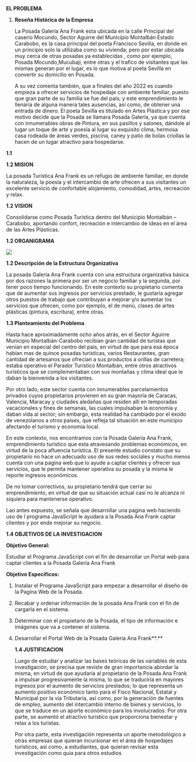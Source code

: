 **EL PROBLEMA**

1. **Reseña Histórica de la Empresa**

   La Posada Galería Ana Frank esta ubicada en la calle Principal del caserío Mocundo, Sector Aguirre del Municipio Montalbán Estado Carabobo, es la casa principal del poeta Francisco Sevilla, en donde en un principio solo la utilizaba como su vivienda; pero por estar ubicada muy cerca de otras posadas ya establecidas , como por ejemplo, Posada Mocundo,Mucubaji, entre otras y el trafico de visitantes que las mismas generan por el lugar, es lo que motiva al poeta Sevilla en convertir su domicilio en Posada.

   A su vez comenta también, que a finales del año 2022 es cuando empieza a ofrecer servicios de hospedaje con ambiente familiar, puesto que gran parte de su familia se fue del país; y este emprendimiento le llenaría de alguna manera tales ausencias, así como, de obtener una entrada de dinero. El poeta Sevilla es titulado en Artes Plástica y por ese motivo decide que la Posada se llamara Posada Galería, ya que cuenta con innumerables obras de Pintura, en sus pasillos y salones, dándole al lugar un toque de arte y poesía al lugar su exquisito clima, hermosa casa rodeada de áreas verdes, piscina, caney y patio de bolas criollas la hacen de un lugar atractivo para hospedarse.








**1.1**

**1.2 MISION**

La posada Turística Ana Frank es un refugio de ambiente familiar, en donde la naturaleza, la poesía y el intercambio de arte ofrecen a sus visitantes un excelente servicio de confortable alojamiento, comodidad, artes, recreación y relax.

**1.2 VISION**

Consolidarse como Posada Turística dentro del Municipio Montalbán – Carabobo, aportando confort, recreación e intercambio de ideas en el área de las Artes Plásticas.

**1.2 ORGANIGRAMA**

![](Aspose.Words.0a84ebe2-da47-422d-b88d-e07ab74902f9.002.png)

**1.2 Descripción de la Estructura Organizativa**

La posada Galería Ana Frank cuenta con una estructura organizativa básica por dos razones la primera por ser un negocio familiar y la segunda, por tener poco tiempo funcionando. En este contexto su propietario comenta que de aumentar sus ingresos por servicios prestado, le gustaría agregar otros puestos de trabajo que contribuyan a mejorar y/o aumentar los servicios que ofrecen, como por ejemplo, el de menú, clases de artes plásticas (pintura, escritura), entre otras.

**1.3 Planteamiento del Problema**

Hasta hace aproximadamente ocho años atrás, en el Sector Aguirre Municipio Montalbán-Carabobo recibían gran cantidad de turistas que venían en especial del centro del país, en virtud de que para esa época habían mas de quince posadas turísticas, varios Restaurantes, gran cantidad de artesanos que ofrecían a sus productos a orillas de carretera; estaba operativo el Parador Turístico Montalbán, entre otros atractivos turísticos que se complementaban con sus montañas y clima ideal que le daban la bienvenida a los visitantes. 

Por otro lado, este sector cuenta con innumerables parcelamientos privados cuyos propietarios provienen en su gran mayoría de Caracas, Valencia, Maracay y ciudades aledañas que residen allí en temporadas vacacionales y fines de semanas, las cuales impulsaban la economía y daban vida al sector; sin embargo, esta realidad ha cambiado por el éxodo de venezolanos a otros países, que refleja tal situación en este municipio afectando el turismo y economía local.

En este contexto, nos encontramos con la Posada Galería Ana Frank, emprendimiento turístico que esta atravesando problemas económicos, en virtud de la poca afluencia turística. El presente estudio constato que su propietario no hace un adecuado uso de sus redes sociales y mucho menos cuenta con una pagina web que lo ayude a captar clientes y ofrecer sus servicios, que le permita mantener operativa su posada y la misma le reporte ingresos económicos.

De no tomar correctivos, su propietario tendrá que cerrar su emprendimiento, en virtud de que su situación actual casi no le alcanza ni siquiera para mantenerse operativo.

Lao antes expuesto, se señala que desarrollar una pagina web haciendo uso de l programa JavaScript le ayudara a la Posada Ana Frank captar clientes y por ende mejorar su negocio.





**1.4 OBJETIVOS DE LA INVESTIGACION**

**Objetivo General:**

Estudiar el Programa JavaScript con el fin de desarrollar un Portal web para captar clientes a la Posada Galería Ana Frank

**Objetivo Específicos:**

1. Instalar el Programa JavaScript para empezar a desarrollar el diseño de la Pagina Web de la Posada.
1. Recabar y ordenar información de la posada Ana Frank con el fin de cargarla en el sistema.
1. Determinar con el propietario de la Posada, el tipo de información e imágenes que va a contener el sistema.
1. Desarrollar el Portal Web de la Posada Galería Ana Frank**.**


   **1.4 JUSTIFICACION**

   Luego de estudiar y analizar las bases teóricas de las variables de esta investigación, se precisa que reviste de gran importancia abordar la misma, en virtud de que ayudaría al propietario de la Posada Ana Frank a impulsar progresivamente la misma, lo que se traduciría en mayores ingresos por el aumento de servicios prestados; lo que representa un aumento positivo económico tanto para el Fisco Nacional, Estatal y Municipal por la vía Tributaria, así como, por la generación de fuentes de empleo, aumento del intercambio interno de bienes y servicios, lo que se traduce en un aporte económico para los involucrados. Por otra parte, se aumentó el atractivo turístico que proporciona bienestar y relax a los turistas.

   Por otra parte, esta investigación representa un aporte metodológico a otras empresas que quieran incursionar en el área de hospedajes turísticos, así como, a estudiantes, que quieran revisar esta investigación como quia para otros estudios





